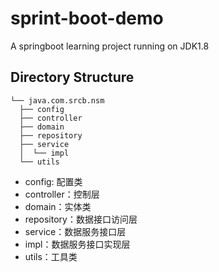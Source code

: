 # sprint-boot-demo
A springboot learning project running on JDK1.8

## Directory Structure
```
└── java.com.srcb.nsm
  ├── config
  ├── controller
  ├── domain
  ├── repository
  ├── service
  │  └── impl
  └── utils
```

- config: 配置类
- controller：控制层
- domain：实体类
- repository：数据接口访问层
- service：数据服务接口层
- impl：数据服务接口实现层
- utils：工具类
